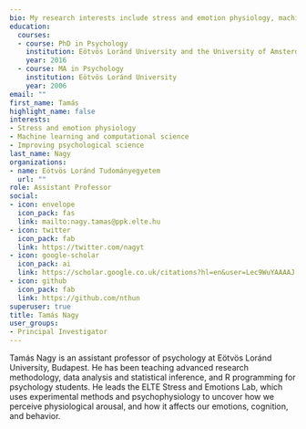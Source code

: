 ```yaml
---
bio: My research interests include stress and emotion physiology, machine learning and computational science and improving psychological science.
education:
  courses:
  - course: PhD in Psychology
    institution: Eötvös Loránd University and the University of Amsterdam
    year: 2016
  - course: MA in Psychology
    institution: Eötvös Loránd University
    year: 2006
email: ""
first_name: Tamás
highlight_name: false
interests:
- Stress and emotion physiology
- Machine learning and computational science
- Improving psychological science
last_name: Nagy
organizations:
- name: Eötvös Loránd Tudományegyetem
  url: ""
role: Assistant Professor
social:
- icon: envelope
  icon_pack: fas
  link: mailto:nagy.tamas@ppk.elte.hu
- icon: twitter
  icon_pack: fab
  link: https://twitter.com/nagyt
- icon: google-scholar
  icon_pack: ai
  link: https://scholar.google.co.uk/citations?hl=en&user=Lec9WuYAAAAJ
- icon: github
  icon_pack: fab
  link: https://github.com/nthun
superuser: true
title: Tamás Nagy
user_groups:
- Principal Investigator
---
```


Tamás Nagy is an assistant professor of psychology at Eötvös Loránd University, Budapest. He has been teaching advanced research methodology, data analysis and statistical inference, and R programming for psychology students. He leads the ELTE Stress and Emotions Lab, which uses experimental methods and psychophysiology to uncover how we perceive physiological arousal, and how it affects our emotions, cognition, and behavior.
